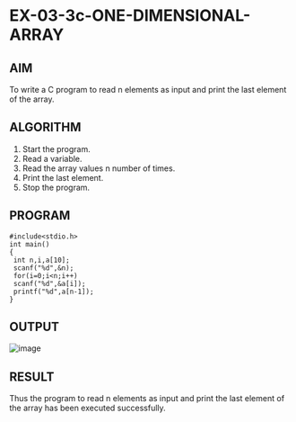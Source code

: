# EX-03-3c-ONE-DIMENSIONAL-ARRAY
## AIM 
To write a C program to read n elements as input and print the last element of the 
array. 
## ALGORITHM 
1. Start the program. 
2. Read a variable. 
3. Read the array values n number of times. 
4. Print the last element. 
5. Stop the program. 
## PROGRAM
```
#include<stdio.h> 
int main() 
{ 
 int n,i,a[10]; 
 scanf("%d",&n); 
 for(i=0;i<n;i++) 
 scanf("%d",&a[i]); 
 printf("%d",a[n-1]); 
}
```
## OUTPUT
![image](https://github.com/Yogabharathi3/EX-03-3c-ONE-DIMENSIONAL-ARRAY/assets/118899387/b598c5e7-022c-4f71-bf1f-e67f3c163473)
## RESULT 
Thus the program to read n elements as input and print the last element of the 
array has been executed successfully.
